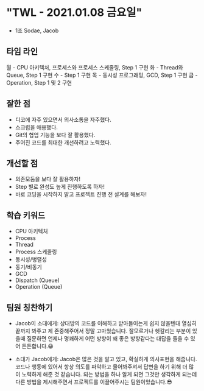 # "TWL - 2021.01.08 금요일"

- 1조 Sodae, Jacob

## 타임 라인

월 - CPU 아키텍처, 프로세스와 프로세스 스케줄링, Step 1 구현
화 - Thread와 Queue, Step 1 구현
수 - Step 1 구현
목 - 동시성 프로그래밍, GCD, Step 1 구현
금 - Operation, Step 1 및 2 구현

## 잘한 점

- 디코에 자주 있으면서 의사소통을 자주했다.
- 스크럼을 애용했다.
- Git의 협업 기능을 보다 잘 활용했다.
- 주어진 코드를 최대한 개선하려고 노력했다.

## 개선할 점
- 의존모둠을 보다 잘 활용하자!
- Step 별로 완성도 높게 진행하도록 하자!
- 바로 코딩을 시작하지 말고 프로젝트 진행 전 설계를 해보자!

## 학습 키워드
- CPU 아키텍처
- Process
- Thread
- Process 스케줄링
- 동시성/병렬성
- 동기/비동기
- GCD
- Dispatch (Queue)
- Operation (Queue)

## 팀원 칭찬하기

- Jacob이 소대에게:
상대방의 코드를 이해하고 받아들이는게 쉽지 않을텐대 열심히 끝까지 봐주고 제 존중해주어서 정말 고마웠습니다. 잘모르거나 헷갈리는 부분이 있을때 질문하면 언제나 명쾌하게 어떤 방향이 왜 좋은 방향같다는 대답을 들을 수 있어 든든합니다.😀

- 소대가 Jacob에게:
Jacob은 많은 것을 알고 있고, 확실하게 의사표현을 해줍니다. 코드나 행동에 있어서 항상 의도를 파악하고 물어봐주셔서 답변을 하기 위해 더 많이 노력하게 해준 것 같습니다. 되는 방법을 하나 알게 되면 그것만 생각하게 되는데 다른 방법을 제시해주면서 프로젝트를 이끌어주시는 팀원이었습니다.😎